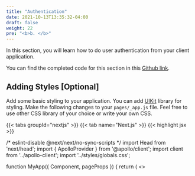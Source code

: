 ```yaml
---
title: "Authentication"
date: 2021-10-13T13:35:32-04:00
draft: false
weight: 22
pre: "<b>b. </b>"
---
```



In this section, you will learn how to do user authentication from your client application. 

You can find the completed code for this section in this [Github link](https://github.com/fauna-labs/fauna-workshop/tree/section-1.2-user-auth).


## Adding Styles [Optional]

Add some basic styling to your application. You can add [UIKit][uikit] library for styling. Make the following changes to your `pages/_app.js` file. Feel free to use other CSS library of your choice or write your own CSS.


{{< tabs groupId="nextjs" >}}
{{< tab name="Next.js" >}}
{{< highlight jsx >}}

/* eslint-disable @next/next/no-sync-scripts */
import Head from 'next/head';
import { ApolloProvider } from '@apollo/client';
import client from '../apollo-client';
import '../styles/globals.css';

function MyApp({ Component, pageProps }) {
  return (
    <>
    <Head>
        <link rel="stylesheet" href="https://cdn.jsdelivr.net/npm/uikit@3.7.6/dist/css/uikit.min.css" />
        <script src="https://cdn.jsdelivr.net/npm/uikit@3.7.6/dist/js/uikit.min.js" />
        <script src="https://cdn.jsdelivr.net/npm/uikit@3.7.6/dist/js/uikit-icons.min.js" />
      </Head>
      <ApolloProvider client={client}>
        <Component {...pageProps} />
      </ApolloProvider>
    </>
  );
}

export default MyApp;
{{< /highlight >}}
{{< /tab >}}
{{< /tabs >}}

## User Signup

First, create a new folder named `components` in the root of your application. In the *components* folder, create a new file named `Signup.js`  and add the following code. This creates a React component containing a signup form.

{{< tabs groupId="frontend" >}}
{{< tab name="Next.js" >}}
{{< highlight jsx >}}
import { useState, useEffect } from 'react'

const INITAL_STATE = {
  name: '',
  email: '',
  password: '',
}

export default function Signup() {

  const [state, setState] = useState(INITAL_STATE);

  const handleChange = e => {
    setState({
      ...state,
      [e.target.name]: e.target.value
    })
  }

  const doSignup = e => {
    e.preventDefault();
  }

  return (
    <div uk-grid="true">
      <div>
        <div className="uk-card uk-card-default uk-card-body">
          <h3 className="uk-card-title">Sign up</h3>
            <form onSubmit={doSignup}>
              <div className="uk-margin">
                <input 
                    className="uk-input" 
                    type="text"
                    placeholder="Username" 
                    name="name" 
                    onChange={handleChange} 
                    value={state.name}
                    autoComplete="off"
                />
              </div>
              <div className="uk-margin">
                <input 
                    className="uk-input" 
                    type="text" 
                    placeholder="Email" 
                    name="email"
                    onChange={handleChange}
                    value={state.email}
                />
              </div>
              <div className="uk-margin">
                <input 
                    className="uk-input" 
                    type="password" 
                    placeholder="Password" 
                    name="password"
                    onChange={handleChange}
                    value={state.password}
                />
              </div>
              <div className="uk-margin">
                <input className="uk-input" type="submit" />
              </div>
            </form>
        </div>
      </div>
    </div>
  )
}
{{< /highlight >}}
{{< /tab >}}
{{< /tabs >}}

{{< attachments
      title="components/Signup.js"
      pattern="Components-Signup-v1.js" 
      style="fauna"
/>}}


Next, create a new */signup* route in your application by creating a new file called `signup.js` in the *pages* directory. Add the following code to your *pages/signup.js* file. 

{{< tabs groupId="frontend" >}}
{{< tab name="Next.js" >}}
{{< highlight jsx >}}
import Signup from '../components/Signup'
import styles from '../styles/Home.module.css'

export default function SignUpPage() {
  return (
    <div className={styles.container}>
      <Signup />
    </div>
  )
}
{{< /highlight >}}
{{< /tab >}}
{{< /tabs >}}

{{< attachments
      title="components/Signup.js"
      pattern="pages-signup-v1.js" 
      style="fauna"
/>}}

{{% notice note %}}
You plug in the *Signup* component to signup page. You do this because it is a good practice not to have API logic in your page level component.
{{% /notice %}}

Run the application with npm run dev command and visit [localhost:3000/signup](http://localhost:3000/signup). Ensure that the signup page is loading.  


{{< figure
  src="./images/9.png" 
  alt="Signup page"
>}}

In the previous section, you created a signup mutation in GraphQL. On the signup page on form submit, you call this `signup` mutation using the apollo-client library. Make the following changes to your Signup component.


First, import the `useMutation` and `gql` functions from apollo-client library. Define the `signup` mutation as a JavaScript query string constant.

{{< tabs groupId="frontend" >}}
{{% tab name="Next.js" %}}
```jsx
...
import { useMutation, gql } from '@apollo/client';

const SIGN_UP = gql`
  mutation OwnerSignUp($email: String!, $name: String!, $password: String! ) {
    registerOwner(email: $email, name: $name, password: $password) {
      _id
      name
      email
    }
  }
`;
```
{{% /tab %}}
{{< /tabs >}}

Next, attach the mutation with a button. So when the button is selected the mutation fires. Create a `useEffect` hook to listen on the signup response. 

{{< tabs groupId="frontend" >}}
{{% tab name="Next.js" %}}
```jsx
export default function Signup() {
  const [signupUserFunc, { data, loading, error }] = useMutation(SIGN_UP);
  ... 

  useEffect(() => {
    if(data) {
      alert('Signup Complete')
      setState(INITAL_STATE);
      console.log(data);
    }
  }, [data])
  ...

  const doSignup = e => {
    e.preventDefault(); 
    signupUserFunc({
      variables: {
          ...state,
      },
    })
  }

  if (loading) return 'Submitting...';
  if (error) return 'Something went wrong...'

  return (
    <div>....</div>
  )

}
```
{{% /tab %}}
{{< /tabs >}}

With all the updates applied your `components/Signup.js` will be simmilar to the following code snippet.

{{< tabs groupId="frontend" >}}
{{% tab name="Next.js" %}}
```jsx
// components/Signup.js

import { useState, useEffect } from 'react'
import { useMutation, gql } from "@apollo/client";

const SIGN_UP = gql`
  mutation OwnerSignUp($email: String!, $name: String!, $password: String! ) {
    registerOwner(email: $email, name: $name, password: $password) {
      _id
      name
      email
    }
  }
`;

const INITAL_STATE = {
  name: '',
  email: '',
  password: '',
}

export default function Signup() {
  const [signupUserFunc, { data, loading, error }] = useMutation(SIGN_UP);

  const [state, setState] = useState(INITAL_STATE);

  useEffect(() => {
    if(data) {
      alert('Signup Complete')
      setState(INITAL_STATE);
      console.log(data);
    }
  }, [data])

  const handleChange = e => {
    setState({
      ...state,
      [e.target.name]: e.target.value
    })
  }

  const doSignup = e => {
    e.preventDefault(); 
    signupUserFunc({
      variables: {
          ...state,
      },
    })
  }

  if (loading) return 'Submitting...';
  if (error) return 'Something went wrong...'

  return (
    <div uk-grid>
      <div>
        <div className="uk-card uk-card-default uk-card-body">
          <h3 className="uk-card-title">Sign up</h3>
            <form onSubmit={doSignup}>
              <div className="uk-margin">
                <input 
                  className="uk-input" 
                  type="text"
                  placeholder="Username" 
                  name="name" 
                  onChange={handleChange} 
                  value={state.name}
                  autoComplete="off"
                />
              </div>
              <div className="uk-margin">
                <input 
                  className="uk-input" 
                  type="text" 
                  placeholder="Email" 
                  name="email"
                  onChange={handleChange}
                  value={state.email}
                />
              </div>
              <div className="uk-margin">
                <input 
                  className="uk-input" 
                  type="password" 
                  placeholder="Password" 
                  name="password"
                  onChange={handleChange}
                  value={state.password}
                />
              </div>
              <div className="uk-margin">
                <input className="uk-input" type="submit" />
              </div>
            </form>
        </div>
      </div>
    </div>
  )
}
```
{{% /tab %}}
{{< /tabs >}}

{{< attachments
      title="components/Signup.js"
      pattern="Components-Signup-final.js" 
      style="fauna"
/>}}

After you update the *Signup* component, try registering a user. Navigate to *Collections* in your Fauna dashboard and review the *Owner* collection. Your newly registered users will appear in this collection.

{{< figure
  src="./images/1.png" 
  alt="Newly registered user"
>}}

### User Login

Next, create a simple login component. Create a new file `components/Login.js`. Add the following code to your file. 

{{< tabs groupId="frontend" >}}
{{% tab name="Next.js" %}}
```jsx
// components/Login.js

import { useState, useEffect } from 'react'
import { useMutation, gql } from '@apollo/client'


const LOGIN = gql`
  mutation OwnerLogin($email: String!, $password: String! ) {
    login(email: $email, password: $password) {
      ttl
      secret
    }
  }
`;

export default function Login() {
  const [loginFunc, { data, loading, error }] = useMutation(LOGIN)
    
  const [state, setState] = useState({
    email: '',
    password: ''
  })

  useEffect(() => {
    if(data) {
      // TODO: Save User Session
      alert('User Logged in')
      console.log(data);
    }
  }, [data])
    
  const doLogin = e => {
    e.preventDefault();
    loginFunc({
      variables: {
          ...state
      }
    }).catch(e => console.log(e))   
  }

  const handleChange = (e) => {
    setState({
        ...state,
        [e.target.name]: e.target.value
    })
  }

  if (loading) return 'Submitting...';

  return (
    <div>
      <div>
        <div className="uk-card uk-card-default uk-card-body">
          <h3 className="uk-card-title">Login</h3>
          {error ? 
              <div className="uk-alert-danger" uk-alert style={{ maxWidth: '300px', padding: '10px'}}>
                  Incorrect email and password
              </div> : null 
          }
          <form onSubmit={doLogin}>
            <div className="uk-margin">
              <input 
                className="uk-input" 
                type="text" 
                placeholder="Email" 
                name="email"
                onChange={handleChange}
                value={state.email}
              />
            </div>
              <div className="uk-margin">
                <input 
                  className="uk-input" 
                  type="password" 
                  placeholder="Password" 
                  name="password"
                  onChange={handleChange}
                  value={state.password}
                />
              </div>
              <div className="uk-margin">
                <input className="uk-input" type="submit" />
              </div>
          </form>
        </div>
      </div>
    </div>
  )
}
```
{{% /tab %}}
{{< /tabs >}}

{{< attachments
      title="components/Login.js"
      pattern="Components-Login.js" 
      style="fauna"
/>}}

Create a new page `pages/login.js`. Add the following code to this file. You plug your *Login* component into your login page component.

{{< tabs groupId="frontend" >}}
{{% tab name="Next.js" %}}
```jsx
// pages/login.js

import Login from '../components/Login'
import styles from '../styles/Home.module.css'

export default function LoginPage() {
  return (
    <div className={styles.container}>
      <Login />
    </div>
  )
}
```
{{% /tab %}}
{{< /tabs >}}

{{< attachments
      title="components/Login.js"
      pattern="pages-login.js" 
      style="fauna"
/>}}

To ensure everything is working as intended, run the application with `npm run dev command`, and visit [localhost:3000/login](http://localhost:3000/login). Verify the login function is working. Log in with a user you have registered before. Observe the console tab in your browser.

{{< figure
  src="./images/3.png" 
  alt="User login view"
>}}

{{< figure
  src="./images/4.png" 
  alt="Login response"
>}}

If you are getting a secret back from your GraphQL request, that means everything is working as intended. You can now use this secret to interact with other resources in Fauna. In the next section, you learn how to manage your user sessions with the client.

#### Complete Code

📙 Get the final code for this section [here](https://github.com/fauna-labs/fauna-shop-nextjs/tree/2.b) 


---
[uikit]: https://getuikit.com/
